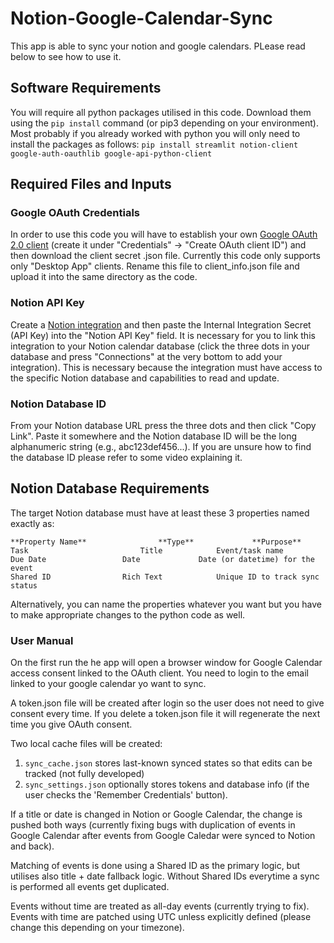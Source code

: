 # Notion-Google-Calendar-Sync
This app is able to sync your notion and google calendars. PLease read below to see how to use it.

## Software Requirements
You will require all python packages utilised in this code. Download them using the `pip install` command (or pip3 depending on your environment). Most probably if you already worked with python you will only need to install the packages as follows: `pip install streamlit notion-client google-auth-oauthlib google-api-python-client`

## Required Files and Inputs
### Google OAuth Credentials
In order to use this code you will have to establish your own [Google OAuth 2.0 client](https://console.cloud.google.com/welcome) (create it under "Credentials" → "Create OAuth client ID") and then download the client secret .json file. Currently this code only supports only "Desktop App" clients. Rename this file to client_info.json file and upload it into the same directory as the code. 

### Notion API Key
Create a [Notion integration](https://www.notion.so/my-integrations) and then paste the Internal Integration Secret (API Key) into the "Notion API Key" field. It is necessary for you to link this integration to your Notion calendar database (click the three dots in your database and press "Connections" at the very bottom to add your integration). This is necessary because the integration must have access to the specific Notion database and capabilities to read and update.

### Notion Database ID
From your Notion database URL press the three dots and then click "Copy Link". Paste it somewhere and the Notion database ID will be the long alphanumeric string (e.g., abc123def456...). If you are unsure how to find the database ID please refer to some video explaining it. 

## Notion Database Requirements
The target Notion database must have at least these 3 properties named exactly as: 
```
**Property Name**	             **Type**	          **Purpose**
Task	                     Title	          Event/task name
Due Date	             Date	          Date (or datetime) for the event
Shared ID	             Rich Text	          Unique ID to track sync status
```
Alternatively, you can name the properties whatever you want but you have to make appropriate changes to the python code as well. 

### User Manual
On the first run the he app will open a browser window for Google Calendar access consent linked to the OAuth client. You need to login to the email linked to your google calendar yo want to sync.

A token.json file will be created after login so the user does not need to give consent every time. If you delete a token.json file it will regenerate the next time you give OAuth consent.

Two local cache files will be created: 
1. `sync_cache.json` stores last-known synced states so that edits can be tracked (not fully developed)
2. `sync_settings.json` optionally stores tokens and database info (if the user checks the 'Remember Credentials' button).

If a title or date is changed in Notion or Google Calendar, the change is pushed both ways (currently fixing bugs with duplication of events in Google Calendar after events from Google Caledar were synced to Notion and back).

Matching of events is done using a Shared ID as the primary logic, but utilises also title + date fallback logic. Without Shared IDs everytime a sync is performed all events get duplicated. 

Events without time are treated as all-day events (currently trying to fix). Events with time are patched using UTC unless explicitly defined (please change this depending on your timezone).

